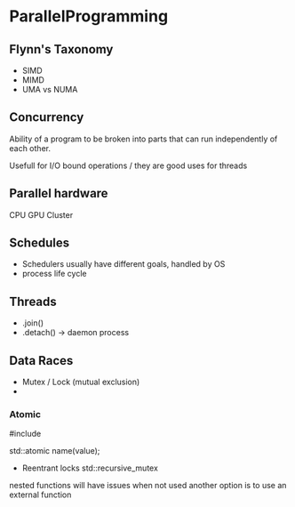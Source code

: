 # ParallelProgramming
## Flynn's Taxonomy
- SIMD
- MIMD
- UMA vs NUMA

## Concurrency
Ability of a program to be broken into parts that can run independently of each other.

Usefull for I/O bound operations / they are good uses for threads
 
## Parallel hardware
CPU
GPU
Cluster

## Schedules
- Schedulers usually have different goals, handled by OS
- process life cycle
## Threads
- <thread>.join()
- <thread>.detach() -> daemon process

## Data Races

- Mutex / Lock (mutual exclusion)
- 
### Atomic
#include <atomic>

std::atomic<type> name(value);


- Reentrant locks
std::recursive_mutex 

nested functions will have issues when not used another option is to use an external function





